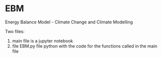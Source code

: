# EBM
Energy Balance Model - Climate Change and Climate Modelling

Two files:
1) main file is a jupyter notebook 
2) file EBM.py file python with the code for the functions called in the main file
